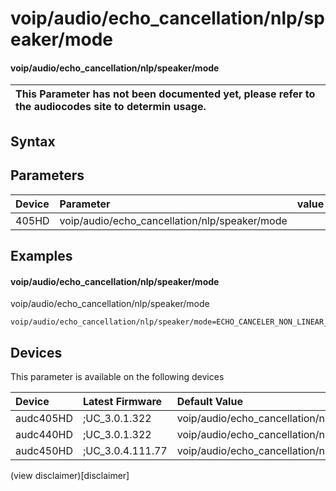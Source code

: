 ﻿---
description: voip/audio/echo_cancellation/nlp/speaker/mode
search: false
---

# voip/audio/echo_cancellation/nlp/speaker/mode

#### voip/audio/echo_cancellation/nlp/speaker/mode


| This Parameter has not been documented yet, please refer to the audiocodes site to determin usage.  | 
| :--- |

## Syntax

## Parameters
|Device|Parameter|value|Description|
|:---|:---|:---|:---|
| 405HD | voip/audio/echo_cancellation/nlp/speaker/mode |  |  |

## Examples
#### voip/audio/echo_cancellation/nlp/speaker/mode

voip/audio/echo_cancellation/nlp/speaker/mode

```
voip/audio/echo_cancellation/nlp/speaker/mode=ECHO_CANCELER_NON_LINEAR_PROCESSOR_MODE__HIGH_SENSITIVITY
```

## Devices
This parameter is available on the following devices

| Device | Latest Firmware | Default Value |
|:---|:---|:---|
| audc405HD | ;UC_3.0.1.322 | voip/audio/echo_cancellation/nlp/speaker/mode=ECHO_CANCELER_NON_LINEAR_PROCESSOR_MODE__HIGH_SENSITIVITY 
| audc440HD | ;UC_3.0.1.322 | voip/audio/echo_cancellation/nlp/speaker/mode=ECHO_CANCELER_NON_LINEAR_PROCESSOR_MODE__HIGH_SENSITIVITY 
| audc450HD | ;UC_3.0.4.111.77 | voip/audio/echo_cancellation/nlp/speaker/mode=ECHO_CANCELER_NON_LINEAR_PROCESSOR_MODE__HIGH_SENSITIVITY 

(view disclaimer)[disclaimer]
